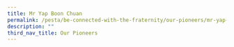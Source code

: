 ```yaml
---
title: Mr Yap Boon Chuan
permalink: /pesta/be-connected-with-the-fraternity/our-pioneers/mr-yap-boon-chuan/
description: ""
third_nav_title: Our Pioneers
---
```


